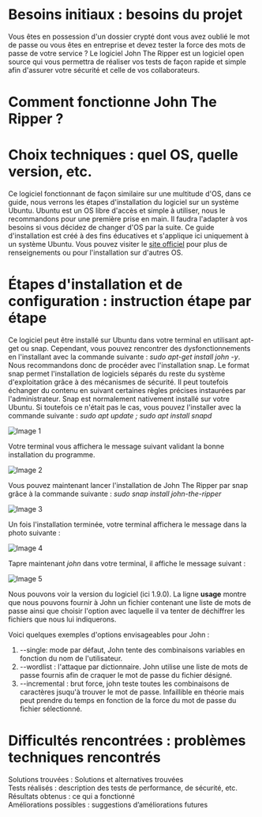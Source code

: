 # Besoins initiaux : besoins du projet  

Vous êtes en possession d'un dossier crypté dont vous avez oublié le mot de passe ou vous êtes en entreprise et devez tester la force des mots de passe de votre service ?
Le logiciel John The Ripper est un logiciel open source qui vous permettra de réaliser vos tests de façon rapide et simple afin d'assurer votre sécurité et celle de vos collaborateurs. 

# Comment fonctionne John The Ripper ?



# Choix techniques : quel OS, quelle version, etc.  

Ce logiciel fonctionnant de façon similaire sur une multitude d'OS, dans ce guide, nous verrons les étapes d'installation du logiciel sur un système Ubuntu. Ubuntu est un OS libre d'accès et simple à utiliser, nous le recommandons pour une première prise en main. Il faudra l'adapter à vos besoins si vous décidez de changer d'OS par la suite.
Ce guide d'installation est créé à des fins éducatives et s'applique ici uniquement à un système Ubuntu. Vous pouvez visiter le [site officiel](https://www.openwall.com/john/) pour plus de renseignements ou pour l'installation sur d'autres OS. 


# Étapes d'installation et de configuration : instruction étape par étape  

Ce logiciel peut être installé sur Ubuntu dans votre terminal en utilisant apt-get ou snap. Cependant, vous pouvez rencontrer des dysfonctionnements en l'installant avec la commande suivante : _sudo apt-get install john -y_. Nous recommandons donc de procéder avec l'installation snap. Le format snap permet l'installation de logiciels séparés du reste du système d'exploitation grâce à des mécanismes de sécurité. Il peut toutefois échanger du contenu en suivant certaines règles précises instaurées par l'administrateur.
Snap est normalement nativement installé sur votre Ubuntu. Si toutefois ce n'était pas le cas, vous pouvez l'installer avec la commande suivante : _sudo apt update ; sudo apt install snapd_

![Image 1](https://github.com/ThomasDominici/Projet-BVT-1/blob/main/Ressources/Screenshots%20installation/1.JPG?raw=true)

Votre terminal vous affichera le message suivant validant la bonne installation du programme.

![Image 2 ](https://github.com/ThomasDominici/Projet-BVT-1/blob/main/Ressources/Screenshots%20installation/1.5.JPG)

Vous pouvez maintenant lancer l'installation de John The Ripper par snap grâce à la commande suivante : _sudo snap install john-the-ripper_

![Image 3](https://github.com/ThomasDominici/Projet-BVT-1/blob/main/Ressources/Screenshots%20installation/2.JPG)

Un fois l'installation terminée, votre terminal affichera le message dans la photo suivante : 

![Image 4](https://github.com/ThomasDominici/Projet-BVT-1/blob/main/Ressources/Screenshots%20installation/3.JPG)

Tapre maintenant _john_ dans votre terminal, il affiche le message suivant :

![Image 5](https://github.com/ThomasDominici/Projet-BVT-1/blob/main/Ressources/Screenshots%20installation/4.JPG)

Nous pouvons voir la version du logiciel (ici 1.9.0).
La ligne **usage** montre que nous pouvons fournir à John un fichier contenant une liste de mots de passe ainsi que choisir l'option avec laquelle il va tenter de déchiffrer les fichiers que nous lui indiquerons.

Voici quelques exemples d'options envisageables pour John : 

1. --single: mode par défaut, John tente des combinaisons variables en fonction du nom de l'utilisateur.
2. --wordlist : l'attaque par dictionnaire. John utilise une liste de mots de passe fournis afin de craquer le mot de passe du fichier désigné.
3. --incremental : brut force, john teste toutes les combinaisons de caractères jsuqu'à trouver le mot de passe. Infaillible en théorie mais peut prendre du temps en fonction de la force du mot de passe du fichier sélectionné.


# Difficultés rencontrées : problèmes techniques rencontrés  
Solutions trouvées : Solutions et alternatives trouvées  
Tests réalisés : description des tests de performance, de sécurité, etc.  
Résultats obtenus : ce qui a fonctionné  
Améliorations possibles : suggestions d’améliorations futures  


